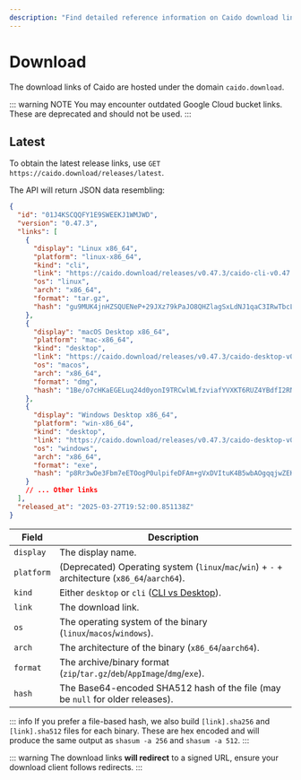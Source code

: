 ```yaml
---
description: "Find detailed reference information on Caido download links API and file formats for automated download systems and third-party integrations."
---
```


# Download

The download links of Caido are hosted under the domain `caido.download`.

::: warning NOTE
You may encounter outdated Google Cloud bucket links. These are deprecated and should not be used.
:::

## Latest

To obtain the latest release links, use `GET https://caido.download/releases/latest`.

The API will return JSON data resembling:

```json
{
  "id": "01J4KSCQQFY1E9SWEEKJ1WMJWD",
  "version": "0.47.3",
  "links": [
    {
      "display": "Linux x86_64",
      "platform": "linux-x86_64",
      "kind": "cli",
      "link": "https://caido.download/releases/v0.47.3/caido-cli-v0.47.3-linux-x86_64.tar.gz",
      "os": "linux",
      "arch": "x86_64",
      "format": "tar.gz",
      "hash": "gu9MUK4jnHZSQUENeP+29JXz79kPaJO8QHZlagSxLdNJ1qaC3IRwTbcLeU+g2M10WGsdWlrwua6meL1gYQ3tYw=="
    },
    {
      "display": "macOS Desktop x86_64",
      "platform": "mac-x86_64",
      "kind": "desktop",
      "link": "https://caido.download/releases/v0.47.3/caido-desktop-v0.47.3-mac-x86_64.dmg",
      "os": "macos",
      "arch": "x86_64",
      "format": "dmg",
      "hash": "1Be/o7cHKaEGELuq24d0yonI9TRCwlWLfzviafYVXKT6RUZ4YBdfI2RNAqZJ6jz+ViLj02XgVciTATJHn2c7xA=="
    },
    {
      "display": "Windows Desktop x86_64",
      "platform": "win-x86_64",
      "kind": "desktop",
      "link": "https://caido.download/releases/v0.47.3/caido-desktop-v0.47.3-win-x86_64.exe",
      "os": "windows",
      "arch": "x86_64",
      "format": "exe",
      "hash": "p8Rr3wOe3Fbm7eETOogP0ulpifeDFAm+gVxDVItuK4B5wbAOgqqjwZEKoJArcDnAclvmVRtOAQlSXM7dg+amZA=="
    }
    // ... Other links
  ],
  "released_at": "2025-03-27T19:52:00.851138Z"
}
```

| Field | Description |
|-------|-------------|
| `display` | The display name. |
| `platform` | (Deprecated) Operating system (`linux`/`mac`/`win`) + `-` + architecture (`x86_64`/`aarch64`). |
| `kind` | Either `desktop` or `cli` ([CLI vs Desktop](/concepts/essentials/cli_vs_desktop.md)). |
| `link` | The download link. |
| `os` | The operating system of the binary (`linux`/`macos`/`windows`). |
| `arch` | The architecture of the binary (`x86_64`/`aarch64`). |
| `format` | The archive/binary format (`zip`/`tar.gz`/`deb`/`AppImage`/`dmg`/`exe`). |
| `hash` | The Base64-encoded SHA512 hash of the file (may be `null` for older releases). |

::: info
If you prefer a file-based hash, we also build `[link].sha256` and `[link].sha512` files for each binary.
These are hex encoded and will produce the same output as `shasum -a 256` and `shasum -a 512`.
:::

::: warning
The download links **will redirect** to a signed URL, ensure your download client follows redirects.
:::
